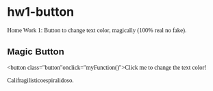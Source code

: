 # hw1-button
Home Work 1: Button to change text color, magically (100% real no fake).
<!DOCTYPE html>
<html>
<head>
<style>
.button {
    background-color: #4CAF50;
    border: none;
    color: white;
    padding: 15px 32px;
    text-align: center;
    text-decoration: none;
    display: inline-block;
    font-size: 16px;
    margin: 4px 2px;
    cursor: pointer;
}
h2 {
	font-family: arial;
}
p {
	font-family: verdana;    
}
</style>
</head>
<body>
<h2>Magic Button</h2>

<button class="button"onclick="myFunction()">Click me to change the text color!</button>

<p id="demo">Califragilisticoespiralidoso.</p>

<script>
function myFunction() {
    document.getElementById("demo").style.color = "blue";
}
</script>


</body>
</html>
